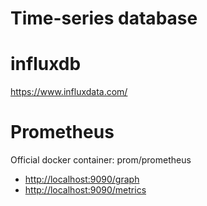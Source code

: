 # Time-series database


# influxdb

<https://www.influxdata.com/>


# Prometheus

Official docker container: prom/prometheus

- <http://localhost:9090/graph>
- <http://localhost:9090/metrics>